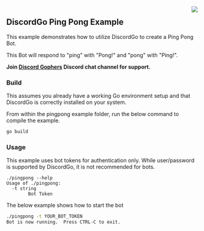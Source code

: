 <img align="right" src="http://LightningDev1.github.io/discordgo/img/discordgo.png">

## DiscordGo Ping Pong Example

This example demonstrates how to utilize DiscordGo to create a Ping Pong Bot.

This Bot will respond to "ping" with "Pong!" and "pong" with "Ping!".

**Join [Discord Gophers](https://discord.gg/0f1SbxBZjYoCtNPP)
Discord chat channel for support.**

### Build

This assumes you already have a working Go environment setup and that
DiscordGo is correctly installed on your system.


From within the pingpong example folder, run the below command to compile the
example.

```sh
go build
```

### Usage

This example uses bot tokens for authentication only. While user/password is 
supported by DiscordGo, it is not recommended for bots.

```
./pingpong --help
Usage of ./pingpong:
  -t string
        Bot Token
```

The below example shows how to start the bot

```sh
./pingpong -t YOUR_BOT_TOKEN
Bot is now running.  Press CTRL-C to exit.
```
